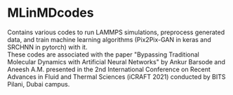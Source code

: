 # MLinMDcodes  
Contains various codes to run LAMMPS simulations, preprocess generated data, and train machine learning algorithms (Pix2Pix-GAN in keras and SRCHNN in pytorch) with it.  
These codes are associated with the paper "Bypassing Traditional Molecular Dynamics with Artificial Neural Networks" by Ankur Barsode and Aneesh A.M. presented in the 2nd International Conference on Recent Advances in Fluid and Thermal Sciences (iCRAFT 2021) conducted by BITS Pilani, Dubai campus.
